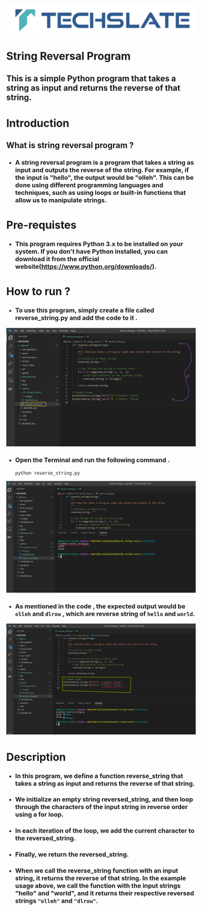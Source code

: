 ![TechSlate](../../global/images/ts.png)

# String Reversal Program

## This is a simple Python program that takes a string as input and returns the reverse of that string.


# Introduction 

## **What is string reversal program  ?**

- ### A string reversal program is a program that takes a string as input and outputs the reverse of the string. For example, if the input is "hello", the output would be "olleh". This can be done using different programming languages and techniques, such as using loops or built-in functions that allow us to manipulate strings.



# Pre-requistes

- ### This program requires Python 3.x to be installed on your system. If you don't have Python installed, you can download it from the official website(https://www.python.org/downloads/).


# How to run ?

- ### To use this program, simply create a file called reverse_string.py and add the code to it .

![reverse-string](images/reverse-string.png)


- ### Open the Terminal and run the following command .

   ```
   python reverse_string.py
   ```

![reverse-string](images/python.png)


- ### As mentioned in the code , the expected output would be `olleh` and `dlrow` , which are reverse string of `hello` and `world`.


![reverse-string](images/output.png)


# Description 

- ### In this program, we define a function reverse_string that takes a string as input and returns the reverse of that string. 

- ### We initialize an empty string reversed_string, and then loop through the characters of the input string in reverse order using a for loop. 

- ### In each iteration of the loop, we add the current character to the reversed_string. 

- ###  Finally, we return the reversed_string.

- ###  When we call the reverse_string function with an input string, it returns the reverse of that string. In the example usage above, we call the function with the input strings "hello" and "world", and it returns their respective reversed strings `"olleh"` and `"dlrow"`.


